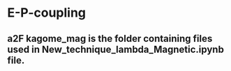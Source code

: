 # E-P-coupling
## a2F kagome_mag is the folder containing files used in New_technique_lambda_Magnetic.ipynb file.
